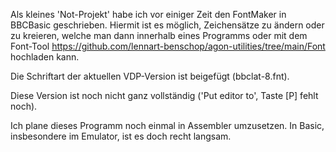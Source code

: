 Als kleines 'Not-Projekt' habe ich vor einiger Zeit den FontMaker in BBCBasic geschrieben. Hiermit ist es möglich, Zeichensätze zu ändern oder zu kreieren, welche man dann innerhalb eines Programms oder mit dem Font-Tool https://github.com/lennart-benschop/agon-utilities/tree/main/Font hochladen kann.

Die Schriftart der aktuellen VDP-Version ist beigefügt (bbclat-8.fnt).

Diese Version ist noch nicht ganz vollständig ('Put editor to', Taste [P] fehlt noch).

Ich plane dieses Programm noch einmal in Assembler umzusetzen. In Basic, insbesondere im Emulator, ist es doch recht langsam.
